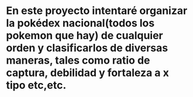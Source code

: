 # En este proyecto intentaré organizar la pokédex nacional(todos los pokemon que hay) de cualquier orden y clasificarlos de diversas maneras, tales como ratio de captura, debilidad y fortaleza a x tipo etc,etc.
